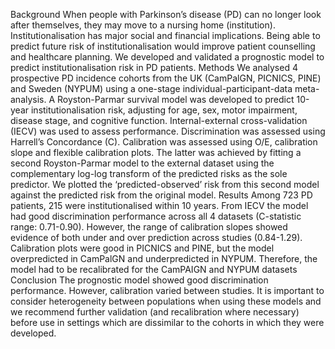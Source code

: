 Background
When people with Parkinson’s disease (PD) can no longer look after themselves, they may move to a nursing home (institution). Institutionalisation has major social and financial implications. Being able to predict future risk of institutionalisation would improve patient counselling and healthcare planning. We developed and validated a prognostic model to predict institutionalisation risk in PD patients. 
Methods
We analysed 4 prospective PD incidence cohorts from the UK (CamPalGN, PICNICS, PINE) and Sweden (NYPUM) using a one-stage individual-participant-data meta-analysis. A Royston-Parmar survival model was developed to predict 10-year institutionalisation risk, adjusting for age, sex, motor impairment, disease stage, and cognitive function. Internal-external cross-validation (IECV) was used to assess performance. Discrimination was assessed using Harrell’s Concordance (C). Calibration was assessed using O/E, calibration slope and flexible calibration plots. The latter was achieved by fitting a second Royston-Parmar model to the external dataset using the complementary log-log transform of the predicted risks as the sole predictor. We plotted the ‘predicted-observed’ risk from this second model against the predicted risk from the original model. 
Results
Among 723 PD patients, 215 were institutionalised within 10 years. From IECV the model had good discrimination performance across all 4 datasets (C-statistic range: 0.71-0.90). However, the range of calibration slopes showed evidence of both under and over prediction across studies (0.84-1.29). Calibration plots were good in PICNICS and PINE, but the model overpredicted in CamPalGN and underpredicted in NYPUM. Therefore, the model had to be recalibrated for the CamPAIGN and NYPUM datasets
Conclusion
The prognostic model showed good discrimination performance. However, calibration varied between studies. It is important to consider heterogeneity between populations when using these models and we recommend further validation (and recalibration where necessary) before use in settings which are dissimilar to the cohorts in which they were developed. 
